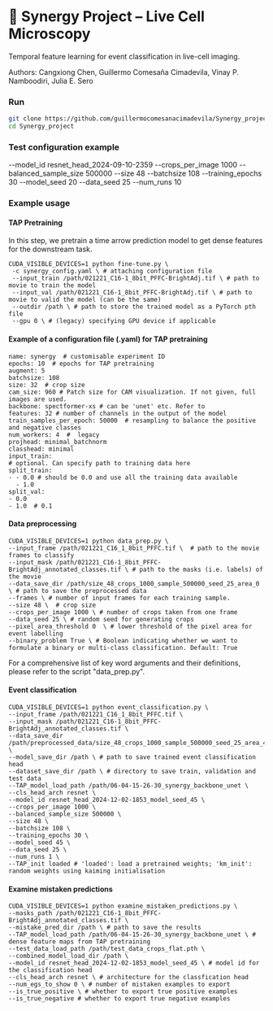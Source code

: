 # 📸 Synergy Project – Live Cell Microscopy

Temporal feature learning for event classification in live-cell imaging.

Authors:
Cangxiong Chen, Guillermo Comesaña Cimadevila, Vinay P. Namboodiri, Julia E. Sero

### Run

```bash
git clone https://github.com/guillermocomesanacimadevila/Synergy_project.git
cd Synergy_project
```

### Test configuration example
--model_id resnet_head_2024-09-10-2359 --crops_per_image 1000 
--balanced_sample_size 500000 --size 48 --batchsize 108 
--training_epochs 30 --model_seed 20 --data_seed 25 --num_runs 10

### Example usage
#### TAP Pretraining
In this step, we pretrain a time arrow prediction model to get dense features for the downstream task.
```
CUDA_VISIBLE_DEVICES=1 python fine-tune.py \ 
 -c synergy_config.yaml \ # attaching configuration file 
 --input_train /path/021221_C16-1_8bit_PFFC-BrightAdj.tif \ # path to movie to train the model
 --input_val /path/021221_C16-1_8bit_PFFC-BrightAdj.tif \ # path to movie to valid the model (can be the same)
 --outdir /path \ # path to store the trained model as a PyTorch pth file
 --gpu 0 \ # (legacy) specifying GPU device if applicable 

```

#### Example of a configuration file (.yaml) for TAP pretraining
```
name: synergy  # customisable experiment ID
epochs: 10  # epochs for TAP pretraining
augment: 5
batchsize: 108  
size: 32  # crop size 
cam_size: 960 # Patch size for CAM visualization. If not given, full images are used.
backbone: spectformer-xs # can be 'unet' etc. Refer to
features: 32 # number of channels in the output of the model
train_samples_per_epoch: 50000  # resampling to balance the positive and negative classes
num_workers: 4  #  legacy
projhead: minimal_batchnorm
classhead: minimal
input_train:
# optional. Can specify path to training data here
split_train:
- - 0.0 # should be 0.0 and use all the training data available
  - 1.0
split_val:
- 0.0
- 1.0  # 0.1
```


#### Data preprocessing
```
CUDA_VISIBLE_DEVICES=1 python data_prep.py \
--input_frame /path/021221_C16_1_8bit_PFFC.tif \  # path to the movie frames to classify
--input_mask /path/021221_C16-1_8bit_PFFC-BrightAdj_annotated_classes.tif \ # path to the masks (i.e. labels) of the movie 
--data_save_dir /path/size_48_crops_1000_sample_500000_seed_25_area_0 \ # path to save the preprocessed data
--frames \ # number of input frames for each training sample.
--size 48 \  # crop size
--crops_per_image 1000 \ # number of crops taken from one frame
--data_seed 25 \ # random seed for generating crops
--pixel_area_threshold 0  \ # lower threshold of the pixel area for event labelling
--binary_problem True \ # Boolean indicating whether we want to formulate a binary or multi-class classification. Default: True  
```
For a comprehensive list of key word arguments and their definitions, please refer to the script "data_prep.py".

#### Event classification
```
CUDA_VISIBLE_DEVICES=1 python event_classification.py \
--input_frame /path/021221_C16_1_8bit_PFFC.tif \   
--input_mask /path/021221_C16-1_8bit_PFFC-BrightAdj_annotated_classes.tif \ 
--data_save_dir /path/preprocessed_data/size_48_crops_1000_sample_500000_seed_25_area_40 \
--model_save_dir /path \ # path to save trained event classification head 
--dataset_save_dir /path \ # directory to save train, validation and test data 
--TAP_model_load_path /path/06-04-15-26-30_synergy_backbone_unet \
--cls_head_arch resnet \
--model_id resnet_head_2024-12-02-1853_model_seed_45 \
--crops_per_image 1000 \
--balanced_sample_size 500000 \
--size 48 \
--batchsize 108 \
--training_epochs 30 \
--model_seed 45 \
--data_seed 25 \
--num_runs 1 \
--TAP_init loaded # 'loaded': load a pretrained weights; 'km_init': random weights using kaiming initialisation
```

#### Examine mistaken predictions
```
CUDA_VISIBLE_DEVICES=1 python examine_mistaken_predictions.py \
--masks_path /path/021221_C16-1_8bit_PFFC-BrightAdj_annotated_classes.tif \
--mistake_pred_dir /path \ # path to save the results
--TAP_model_load_path /path/06-04-15-26-30_synergy_backbone_unet \ # dense feature maps from TAP pretraining 
--test_data_load_path /path/test_data_crops_flat.pth \
--combined_model_load_dir /path \
--model_id resnet_head_2024-12-02-1853_model_seed_45 \ # model id for the classification head
--cls_head_arch resnet \ # architecture for the classfication head
--num_egs_to_show 0 \ # number of mistaken examples to export 
--is_true_positive \ # whether to export true positive examples
--is_true_negative # whether to export true negative examples
```
